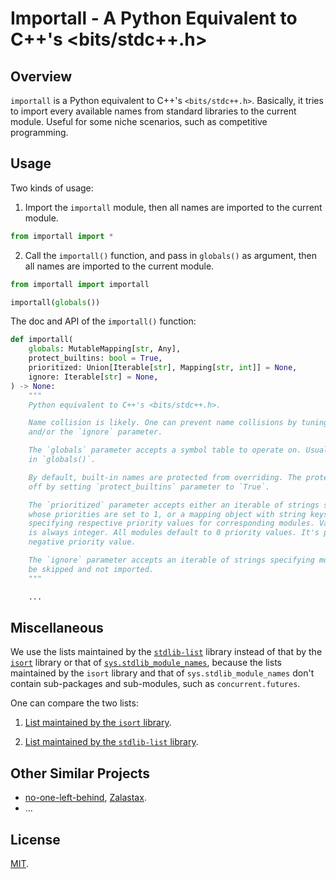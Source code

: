 # Importall - A Python Equivalent to C++'s <bits/stdc++.h>

## Overview

`importall` is a Python equivalent to C++'s `<bits/stdc++.h>`. Basically, it tries to import every available names from standard libraries to the current module. Useful for some niche scenarios, such as competitive programming.

## Usage

Two kinds of usage:

1. Import the `importall` module, then all names are imported to the current module.

```python
from importall import *
```

2. Call the `importall()` function, and pass in `globals()` as argument, then all names are imported to the current module.

```python
from importall import importall

importall(globals())
```

The doc and API of the `importall()` function:

```python
def importall(
    globals: MutableMapping[str, Any],
    protect_builtins: bool = True,
    prioritized: Union[Iterable[str], Mapping[str, int]] = None,
    ignore: Iterable[str] = None,
) -> None:
    """
    Python equivalent to C++'s <bits/stdc++.h>.

    Name collision is likely. One can prevent name collisions by tuning the `prioritized`
    and/or the `ignore` parameter.

    The `globals` parameter accepts a symbol table to operate on. Usually the caller passes
    in `globals()`.

    By default, built-in names are protected from overriding. The protection can be switched
    off by setting `protect_builtins` parameter to `True`.

    The `prioritized` parameter accepts either an iterable of strings specifying modules
    whose priorities are set to 1, or a mapping object with string keys and integer values,
    specifying respective priority values for corresponding modules. Valid priority value
    is always integer. All modules default to 0 priority values. It's possible to specify
    negative priority value.

    The `ignore` parameter accepts an iterable of strings specifying modules that should
    be skipped and not imported.
    """

    ...
```

## Miscellaneous

We use the lists maintained by the [`stdlib-list`](https://github.com/jackmaney/python-stdlib-list) library instead of that by the [`isort`](https://github.com/PyCQA/isort) library or that of [`sys.stdlib_module_names`](https://docs.python.org/3.10/library/sys.html#sys.stdlib_module_names), because the lists maintained by the `isort` library and that of `sys.stdlib_module_names` don't contain sub-packages and sub-modules, such as `concurrent.futures`.

One can compare the two lists:

1. [List maintained by the `isort` library](https://github.com/PyCQA/isort/blob/main/isort/stdlibs/py39.py).

2. [List maintained by the `stdlib-list` library](https://github.com/jackmaney/python-stdlib-list/blob/master/stdlib_list/lists/3.9.txt).

## Other Similar Projects

- [no-one-left-behind](https://github.com/Zalastax/no-one-left-behind), [Zalastax](https://github.com/Zalastax).
- ...

## License

[MIT](./LICENSE).
